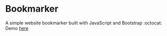 # Bookmarker
A simple website bookmarker built with JavaScript and Bootstrap :octocat: <br>
Demo [here](https://bolajiayodeji.github.io/bookmarker//)
